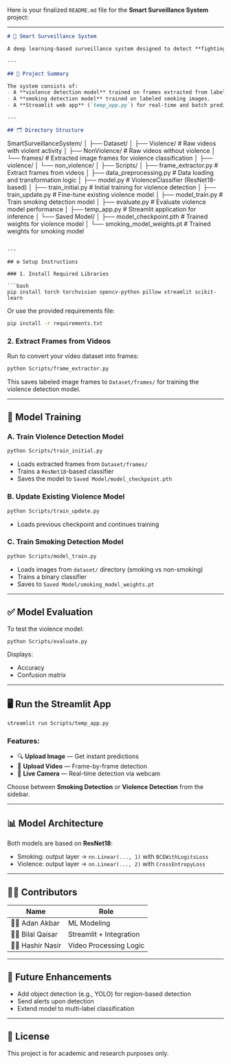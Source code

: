 Here is your finalized `README.md` file for the **Smart Surveillance System** project:

---

```markdown
# 🚨 Smart Surveillance System

A deep learning-based surveillance system designed to detect **fighting (violent behavior)** and **smoking** in videos, images, or live camera streams. This solution integrates two independently trained CNN models and offers a modern user interface via Streamlit.

---

## 🧠 Project Summary

The system consists of:
- A **violence detection model** trained on frames extracted from labeled video clips.
- A **smoking detection model** trained on labeled smoking images.
- A **Streamlit web app** (`temp_app.py`) for real-time and batch predictions using webcam, image, or video input.

---

## 🗂️ Directory Structure

```

SmartSurveillanceSystem/
│
├── Dataset/
│   ├── Violence/                      # Raw videos with violent activity
│   ├── NonViolence/                  # Raw videos without violence
│   └── frames/                       # Extracted image frames for violence classification
│       ├── violence/
│       └── non\_violence/
│
├── Scripts/
│   ├── frame\_extractor.py            # Extract frames from videos
│   ├── data\_preprocessing.py         # Data loading and transformation logic
│   ├── model.py                      # ViolenceClassifier (ResNet18-based)
│   ├── train\_initial.py              # Initial training for violence detection
│   ├── train\_update.py               # Fine-tune existing violence model
│   ├── model\_train.py                # Train smoking detection model
│   ├── evaluate.py                   # Evaluate violence model performance
│   ├── temp\_app.py                   # Streamlit application for inference
│   └── Saved Model/
│       ├── model\_checkpoint.pth          # Trained weights for violence model
│       └── smoking\_model\_weights.pt      # Trained weights for smoking model

````

---

## ⚙️ Setup Instructions

### 1. Install Required Libraries

```bash
pip install torch torchvision opencv-python pillow streamlit scikit-learn
````

Or use the provided requirements file:

```bash
pip install -r requirements.txt
```

### 2. Extract Frames from Videos

Run to convert your video dataset into frames:

```bash
python Scripts/frame_extractor.py
```

This saves labeled image frames to `Dataset/frames/` for training the violence detection model.

---

## 🔧 Model Training

### A. Train Violence Detection Model

```bash
python Scripts/train_initial.py
```

* Loads extracted frames from `Dataset/frames/`
* Trains a `ResNet18`-based classifier
* Saves the model to `Saved Model/model_checkpoint.pth`

### B. Update Existing Violence Model

```bash
python Scripts/train_update.py
```

* Loads previous checkpoint and continues training

### C. Train Smoking Detection Model

```bash
python Scripts/model_train.py
```

* Loads images from `dataset/` directory (smoking vs non-smoking)
* Trains a binary classifier
* Saves to `Saved Model/smoking_model_weights.pt`

---

## ✅ Model Evaluation

To test the violence model:

```bash
python Scripts/evaluate.py
```

Displays:

* Accuracy
* Confusion matrix

---

## 🖥️ Run the Streamlit App

```bash
streamlit run Scripts/temp_app.py
```

### Features:

* 🔍 **Upload Image** — Get instant predictions
* 📼 **Upload Video** — Frame-by-frame detection
* 🎥 **Live Camera** — Real-time detection via webcam

Choose between **Smoking Detection** or **Violence Detection** from the sidebar.

---

## 📊 Model Architecture

Both models are based on **ResNet18**:

* Smoking: output layer → `nn.Linear(..., 1)` with `BCEWithLogitsLoss`
* Violence: output layer → `nn.Linear(..., 2)` with `CrossEntropyLoss`

---

## 👨‍💻 Contributors

| Name               | Role                    |
| ------------------ | ----------------------- |
| 👩‍💻 Adan Akbar   | ML Modeling             |
| 👨‍💻 Bilal Qaisar | Streamlit + Integration |
| 👨‍💻 Hashir Nasir | Video Processing Logic  |

---

## 📌 Future Enhancements

* Add object detection (e.g., YOLO) for region-based detection
* Send alerts upon detection
* Extend model to multi-label classification

---

## 📜 License

This project is for academic and research purposes only.
